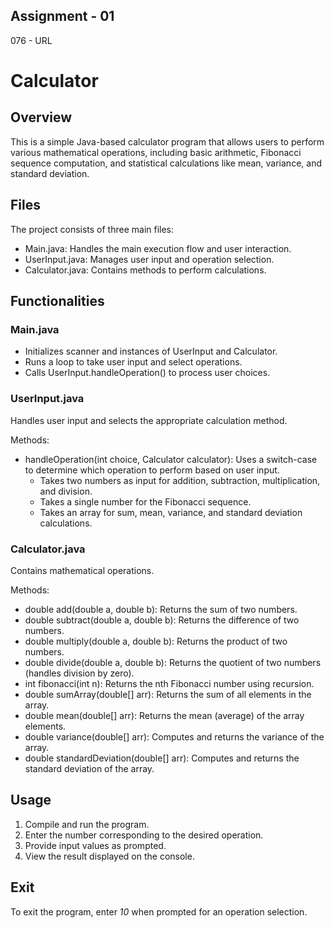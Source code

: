 ## Assignment - 01
076 - URL
# Calculator

## Overview
This is a simple Java-based calculator program that allows users to perform various mathematical operations, including basic arithmetic, Fibonacci sequence computation, and statistical calculations like mean, variance, and standard deviation.

## Files
The project consists of three main files:

* Main.java: Handles the main execution flow and user interaction.
* UserInput.java: Manages user input and operation selection.
* Calculator.java: Contains methods to perform calculations.

## Functionalities
### Main.java
* Initializes scanner and instances of UserInput and Calculator.
* Runs a loop to take user input and select operations.
* Calls UserInput.handleOperation() to process user choices.

### UserInput.java
Handles user input and selects the appropriate calculation method.

Methods:
* handleOperation(int choice, Calculator calculator): Uses a switch-case to determine which operation to perform based on user input.
  * Takes two numbers as input for addition, subtraction, multiplication, and division.
  * Takes a single number for the Fibonacci sequence.
  * Takes an array for sum, mean, variance, and standard deviation calculations.

### Calculator.java
Contains mathematical operations.

Methods:
* double add(double a, double b): Returns the sum of two numbers.
* double subtract(double a, double b): Returns the difference of two numbers.
* double multiply(double a, double b): Returns the product of two numbers.
* double divide(double a, double b): Returns the quotient of two numbers (handles division by zero).
* int fibonacci(int n): Returns the nth Fibonacci number using recursion.
* double sumArray(double[] arr): Returns the sum of all elements in the array.
* double mean(double[] arr): Returns the mean (average) of the array elements.
* double variance(double[] arr): Computes and returns the variance of the array.
* double standardDeviation(double[] arr): Computes and returns the standard deviation of the array.

## Usage
1. Compile and run the program.
2. Enter the number corresponding to the desired operation.
3. Provide input values as prompted.
4. View the result displayed on the console.

## Exit
To exit the program, enter *10* when prompted for an operation selection.
